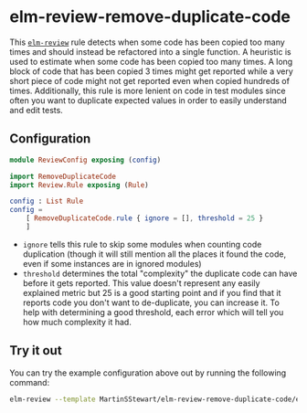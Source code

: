 # elm-review-remove-duplicate-code

This [`elm-review`](https://package.elm-lang.org/packages/jfmengels/elm-review/latest/) rule detects when some code has been copied too many times and should instead be refactored into a single function.
A heuristic is used to estimate when some code has been copied too many times. A long block of code that has been copied 3 times might get reported while a very short piece of code might not get reported even when copied hundreds of times.
Additionally, this rule is more lenient on code in test modules since often you want to duplicate expected values in order to easily understand and edit tests.


## Configuration

```elm
module ReviewConfig exposing (config)

import RemoveDuplicateCode
import Review.Rule exposing (Rule)

config : List Rule
config =
    [ RemoveDuplicateCode.rule { ignore = [], threshold = 25 }
    ]
```

* `ignore` tells this rule to skip some modules when counting code duplication (though it will still mention all the places it found the code, even if some instances are in ignored modules)
* `threshold` determines the total "complexity" the duplicate code can have before it gets reported.
This value doesn't represent any easily explained metric but 25 is a good starting point and if you find that it reports code you don't want to de-duplicate, you can increase it.
To help with determining a good threshold, each error which will tell you how much complexity it had.


## Try it out

You can try the example configuration above out by running the following command:

```bash
elm-review --template MartinSStewart/elm-review-remove-duplicate-code/example
```
